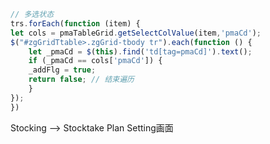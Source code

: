 ```javascript
// 多选状态
trs.forEach(function (item) {   
let cols = pmaTableGrid.getSelectColValue(item,'pmaCd');   
$("#zgGridTtable>.zgGrid-tbody tr").each(function () {     
	let _pmaCd = $(this).find('td[tag=pmaCd]').text();     
	if (_pmaCd == cols['pmaCd']) {         
	_addFlg = true;        
	return false; // 结束遍历      
	}   
});
})
```

Stocking --> Stocktake Plan Setting画面

